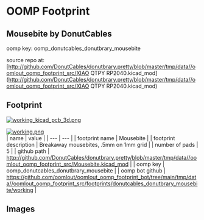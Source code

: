 # OOMP Footprint  
## Mousebite  by DonutCables  
  
oomp key: oomp_donutcables_donutbrary_mousebite  
  
source repo at: [http://github.com/DonutCables/donutbrary.pretty/blob/master/tmp/data//oomlout_oomp_footprint_src/XIAO QTPY RP2040.kicad_mod](http://github.com/DonutCables/donutbrary.pretty/blob/master/tmp/data//oomlout_oomp_footprint_src/XIAO QTPY RP2040.kicad_mod)  
## Footprint  
  
[![working_kicad_pcb_3d.png](working_kicad_pcb_3d_600.png)](working_kicad_pcb_3d.png)  
  
[![working.png](working_600.png)](working.png)  
| name | value | 
| --- | --- | 
| footprint name | Mousebite | 
| footprint description | Breakaway mousebites, .5mm on 1mm grid | 
| number of pads | 5 | 
| github path | http://github.com/DonutCables/donutbrary.pretty/blob/master/tmp/data//oomlout_oomp_footprint_src/Mousebite.kicad_mod | 
| oomp key | oomp_donutcables_donutbrary_mousebite | 
| oomp bot github | https://github.com/oomlout/oomlout_oomp_footprint_bot/tree/main/tmp/data//oomlout_oomp_footprint_src/footprints/donutcables_donutbrary_mousebite/working | 
## Images  

